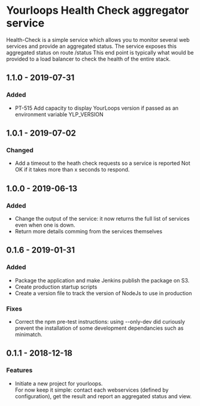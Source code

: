# Yourloops Health Check aggregator service

Health-Check is a simple service which allows you to monitor several web services and provide an aggregated status.
The service exposes this aggregated status on route /status
This end point is typically what would be provided to a load balancer to check the health of the entire stack.

## 1.1.0 - 2019-07-31

### Added
- PT-515 Add capacity to display YourLoops version if passed as an environment variable YLP_VERSION

## 1.0.1 - 2019-07-02
### Changed
- Add a timeout to the heath check requests so a service is reported Not OK if it takes more than x seconds to respond.

## 1.0.0 - 2019-06-13
### Added
- Change the output of the service: it now returns the full list of services even when one is down.
- Return more details comming from the services themselves

## 0.1.6 - 2019-01-31
### Added
- Package the application and make Jenkins publish the package on S3.
- Create production startup scripts
- Create a version file to track the version of NodeJs to use in production
### Fixes
- Correct the npm pre-test instructions: using --only-dev did curiously prevent the installation of some development dependancies such as minimatch.

## 0.1.1 - 2018-12-18
### Features
- Initiate a new project for yourloops.  
    For now keep it simple: contact each webservices (defined by configuration), get the result and report an aggregated status and view.